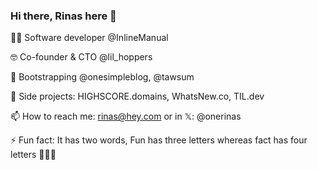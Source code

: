 ### Hi there, Rinas here 👋

<!--
**onerinas/onerinas** is a ✨ _special_ ✨ repository because its `README.md` (this file) appears on your GitHub profile.

Here are some ideas to get you started:

- 🔭 I’m currently working on [HIGHSCORE.domains](https://highscore.domains), [TIL DEV](https://tildev.carrd.co)
- 🌱 I’m currently learning Flutter
- 👯 I’m looking to collaborate on ...
- 🤔 I’m looking for help with ...
- 💬 Ask me about ...
- 📫 How to reach me: rinas@hey.com or 
- ⚡ Fun fact: Fun has three letters whereas fact has four letters and its a two word 🤷
-->


👨‍💻 Software developer @InlineManual   

🤓 Co-founder & CTO @lil_hoppers   

🥾 Bootstrapping @onesimpleblog, @tawsum 

🤩 Side projects: HIGHSCORE.domains, WhatsNew.co, TIL.dev

📫 How to reach me: rinas@hey.com or in 𝕏: @onerinas

⚡ Fun fact: It has two words, Fun has three letters whereas fact has four letters 🤷🙈🤓

